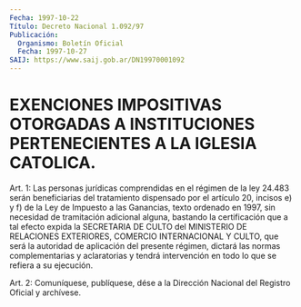 ```yaml
---
Fecha: 1997-10-22
Título: Decreto Nacional 1.092/97
Publicación:
  Organismo: Boletín Oficial
  Fecha: 1997-10-27
SAIJ: https://www.saij.gob.ar/DN19970001092
---
```

# EXENCIONES IMPOSITIVAS OTORGADAS A INSTITUCIONES PERTENECIENTES A LA IGLESIA CATOLICA.

<a id="1"></a>
Art. 1: Las personas jurídicas comprendidas  en  el régimen de la ley 24.483 serán beneficiarias del tratamiento dispensado por el artículo 20, incisos e) y f) de la Ley de Impuesto a las Ganancias, texto  ordenado  en  1997,  sin  necesidad de tramitación adicional alguna,  bastando la certificación  que  a  tal  efecto  expida  la SECRETARIA  DE  CULTO  del  MINISTERIO  DE  RELACIONES  EXTERIORES, COMERCIO INTERNACIONAL Y CULTO, que será la autoridad de aplicación del  presente  régimen,  dictará  las  normas  complementarias    y aclaratorias  y  tendrá intervención en todo lo que se refiera a su ejecución.

<a id="2"></a>
Art.  2: Comuníquese,  publíquese, dése a la Dirección Nacional del Registro Oficial y archívese.